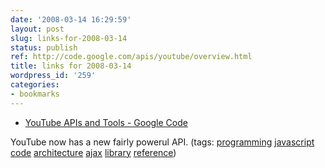 ```yaml
---
date: '2008-03-14 16:29:59'
layout: post
slug: links-for-2008-03-14
status: publish
ref: http://code.google.com/apis/youtube/overview.html
title: links for 2008-03-14
wordpress_id: '259'
categories:
- bookmarks
---
```




  * [YouTube APIs and Tools - Google Code](http://code.google.com/apis/youtube/overview.html)




YouTube now has a new fairly powerul API. (tags: [programming](http://del.icio.us/eob/programming) [javascript](http://del.icio.us/eob/javascript) [code](http://del.icio.us/eob/code) [architecture](http://del.icio.us/eob/architecture) [ajax](http://del.icio.us/eob/ajax) [library](http://del.icio.us/eob/library) [reference](http://del.icio.us/eob/reference))






